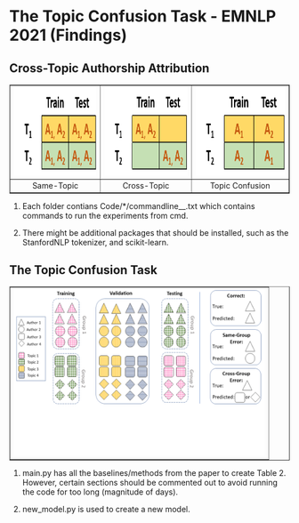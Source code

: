 
<h1>The Topic Confusion Task - EMNLP 2021 (Findings)</h1>
<h2>Cross-Topic Authorship Attribution</h2>
<table border="1" align="center">
  <tr>
    <td><img src="/images/Picture3.png" alt="" height=160 width=300 /></td>
    <td><img src="/images/Picture1.png" alt="" height=160 width=300 /></td>
    <td><img src="/images/Picture4.png" alt="" height=160 width=300 /></td>
  </tr>
  <tr>
    <td align="center">Same-Topic</td>
    <td align="center">Cross-Topic</td>
    <td align="center">Topic Confusion</td>
  </tr>
</table>




1. Each folder contians Code/*/commandline__.txt which contains commands to run the experiments from cmd.

2. There might be additional packages that should be installed, such as the StanfordNLP tokenizer, and scikit-learn. 

<h2>The Topic Confusion Task</h2>
<table border="1" align="center">
  
  <tr>
    <td><img src="/images/Presentation1.png" alt="" height=300 width=450 /></td>    
  </tr>
</table>

1. main.py has all the baselines/methods from the paper to create Table 2. However, certain sections should be commented out to avoid running the code for too long (magnitude of days).

2. new_model.py is used to create a new model.

